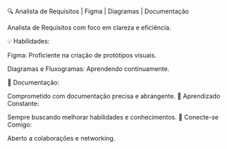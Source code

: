 🔍 Analista de Requisitos | Figma | Diagramas | Documentação

Analista de Requisitos com foco em clareza e eficiência.

💡 Habilidades:

Figma: Proficiente na criação de protótipos visuais.

Diagramas e Fluxogramas: Aprendendo continuamente.

📄 Documentação:

Comprometido com documentação precisa e abrangente.
🚀 Aprendizado Constante:

Sempre buscando melhorar habilidades e conhecimentos.
💬 Conecte-se Comigo:

Aberto a colaborações e networking.
